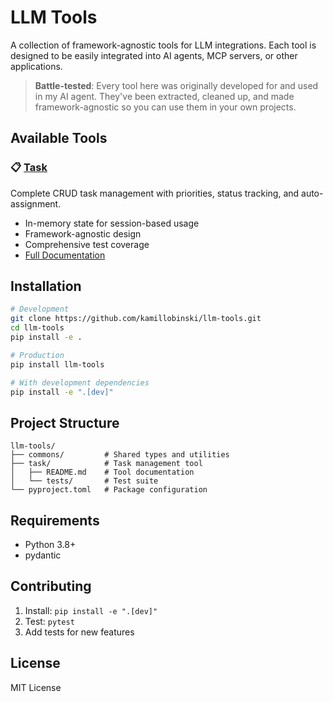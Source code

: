# LLM Tools

A collection of framework-agnostic tools for LLM integrations. Each tool is designed to be easily integrated into AI agents, MCP servers, or other applications.

> **Battle-tested**: Every tool here was originally developed for and used in my AI agent. They've been extracted, cleaned up, and made framework-agnostic so you can use them in your own projects.

## Available Tools

### 📋 [Task](task/)
Complete CRUD task management with priorities, status tracking, and auto-assignment.
- In-memory state for session-based usage
- Framework-agnostic design
- Comprehensive test coverage
- [Full Documentation](task/README.md)

## Installation

```bash
# Development
git clone https://github.com/kamillobinski/llm-tools.git
cd llm-tools
pip install -e .

# Production
pip install llm-tools

# With development dependencies
pip install -e ".[dev]"
```

## Project Structure

```
llm-tools/
├── commons/         # Shared types and utilities
├── task/            # Task management tool
│   ├── README.md    # Tool documentation
│   └── tests/       # Test suite
└── pyproject.toml   # Package configuration
```

## Requirements

- Python 3.8+
- pydantic

## Contributing

1. Install: `pip install -e ".[dev]"`
2. Test: `pytest`
3. Add tests for new features

## License

MIT License